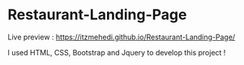 # Restaurant-Landing-Page

Live preview : https://itzmehedi.github.io/Restaurant-Landing-Page/

I used HTML, CSS, Bootstrap and Jquery to develop this project !
